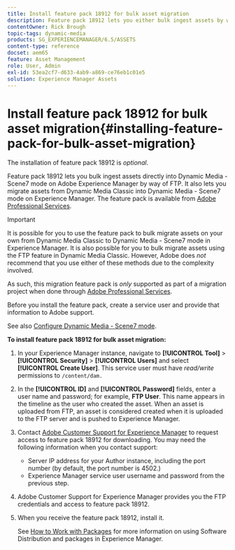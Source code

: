 ```yaml
---
title: Install feature pack 18912 for bulk asset migration
description: Feature pack 18912 lets you either bulk ingest assets by way of FTP, or migrate assets from Dynamic Media Classic into Dynamic Media on Adobe Experience Manager. This optional feature pack is available from Adobe support.
contentOwner: Rick Brough
topic-tags: dynamic-media
products: SG_EXPERIENCEMANAGER/6.5/ASSETS
content-type: reference
docset: aem65
feature: Asset Management
role: User, Admin
exl-id: 53ea2cf7-d633-4ab9-a869-ce76eb1c01e5
solution: Experience Manager Assets
---
```

# Install feature pack 18912 for bulk asset migration{#installing-feature-pack-for-bulk-asset-migration}

The installation of feature pack 18912 is *optional*.

Feature pack 18912 lets you bulk ingest assets directly into Dynamic Media - Scene7 mode on Adobe Experience Manager by way of FTP. It also lets you migrate assets from Dynamic Media Classic into Dynamic Media - Scene7 mode on Experience Manager. The feature pack is available from [Adobe Professional Services](https://business.adobe.com/customers/consulting-services/main.html).

>[!IMPORTANT]
>
>It is possible for you to use the feature pack to bulk migrate assets on your own from Dynamic Media Classic to Dynamic Media - Scene7 mode in Experience Manager. It is also possible for you to bulk migrate assets using the FTP feature in Dynamic Media Classic. However, Adobe does *not* recommend that you use either of these methods due to the complexity involved.
>
>As such, this migration feature pack is *only* supported as part of a migration project when done through [Adobe Professional Services](https://business.adobe.com/customers/consulting-services/main.html).

Before you install the feature pack, create a service user and provide that information to Adobe support.

See also [Configure Dynamic Media - Scene7 mode](/help/assets/config-dms7.md).

**To install feature pack 18912 for bulk asset migration:**

1. In your Experience Manager instance, navigate to **[!UICONTROL Tool]** > **[!UICONTROL Security]** > **[!UICONTROL Users]** and select **[!UICONTROL Create User]**. This service user must have *read/write* permissions to `/content/dam.`
1. In the **[!UICONTROL ID]** and **[!UICONTROL Password]** fields, enter a user name and password; for example, **FTP User**. This name appears in the timeline as the user who created the asset. When an asset is uploaded from FTP, an asset is considered created when it is uploaded to the FTP server and is pushed to Experience Manager.
1. Contact [Adobe Customer Support for Experience Manager](https://experienceleague.adobe.com/?support-solution=General#support) to request access to feature pack 18912 for downloading. You may need the following information when you contact support:

    * Server IP address for your Author instance, including the port number (by default, the port number is 4502.)
    * Experience Manager service user username and password from the previous step.

1. Adobe Customer Support for Experience Manager provides you the FTP credentials and access to feature pack 18912.
1. When you receive the feature pack 18912, install it.

   See [How to Work with Packages](/help/sites-administering/package-manager.md) for more information on using Software Distribution and packages in Experience Manager.
